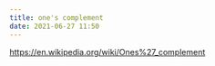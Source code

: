 ```yaml
---
title: one's complement
date: 2021-06-27 11:50
---
```


https://en.wikipedia.org/wiki/Ones%27_complement
